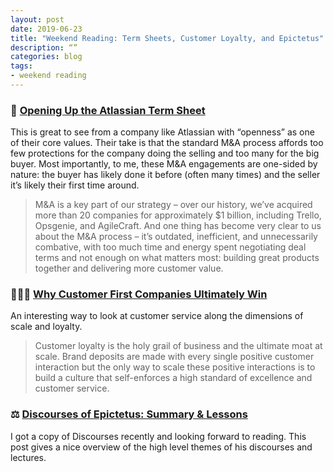 ```yaml
---
layout: post
date: 2019-06-23
title: "Weekend Reading: Term Sheets, Customer Loyalty, and Epictetus"
description: “”
categories: blog
tags:
- weekend reading
---
```


### 📑 [Opening Up the Atlassian Term Sheet](https://www.atlassian.com/blog/technology/atlassian-term-sheet)

This is great to see from a company like Atlassian with “openness” as one of their core values. Their take is that the standard M&A process affords too few protections for the company doing the selling and too many for the big buyer. Most importantly, to me, these M&A engagements are one-sided by nature: the buyer has likely done it before (often many times) and the seller it’s likely their first time around.

> M&A is a key part of our strategy – over our history, we’ve acquired more than 20 companies for approximately $1 billion, including Trello, Opsgenie, and AgileCraft. And one thing has become very clear to us about the M&A process – it’s outdated, inefficient, and unnecessarily combative, with too much time and energy spent negotiating deal terms and not enough on what matters most: building great products together and delivering more customer value.

### 👨🏽‍💼 [Why Customer First Companies Ultimately Win](https://kyletibbitts.com/why-customer-first-companies-ultimately-win-cc0f02ba238a)

An interesting way to look at customer service along the dimensions of scale and loyalty.

> Customer loyalty is the holy grail of business and the ultimate moat at scale. Brand deposits are made with every single positive customer interaction but the only way to scale these positive interactions is to build a culture that self-enforces a high standard of excellence and customer service.

### ⚖️ [Discourses of Epictetus: Summary & Lessons](https://dailystoic.com/epictetus-discourses-summary-quotes/)

I got a copy of Discourses recently and looking forward to reading. This post gives a nice overview of the high level themes of his discourses and lectures.
